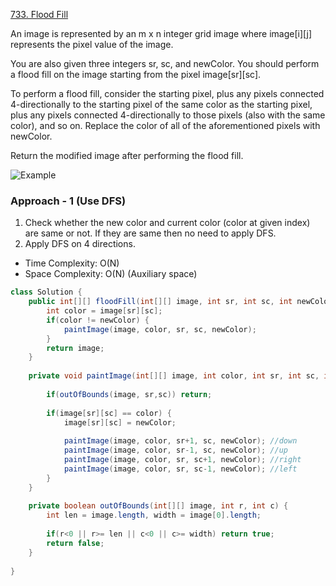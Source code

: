 [733. Flood Fill](https://leetcode.com/problems/flood-fill/)

An image is represented by an m x n integer grid image where image[i][j] represents the pixel value of the image.

You are also given three integers sr, sc, and newColor. You should perform a flood fill on the image starting from the pixel image[sr][sc].

To perform a flood fill, consider the starting pixel, plus any pixels connected 4-directionally to the starting pixel of the same color as the starting pixel, plus any pixels connected 4-directionally to those pixels (also with the same color), and so on. Replace the color of all of the aforementioned pixels with newColor.

Return the modified image after performing the flood fill.

![Example](https://assets.leetcode.com/uploads/2021/06/01/flood1-grid.jpg)


### Approach - 1 (Use DFS)

1. Check whether the new color and current color (color at given index) are same or not. If they are same then no need to apply DFS.
2. Apply DFS on 4 directions.

- Time Complexity: O(N)
- Space Complexity: O(N) (Auxiliary space)

```java
class Solution {
    public int[][] floodFill(int[][] image, int sr, int sc, int newColor) {
        int color = image[sr][sc];
        if(color != newColor) {
            paintImage(image, color, sr, sc, newColor);
        }
        return image;
    }
    
    private void paintImage(int[][] image, int color, int sr, int sc, int newColor) {
        
        if(outOfBounds(image, sr,sc)) return;
        
        if(image[sr][sc] == color) {
            image[sr][sc] = newColor;
            
            paintImage(image, color, sr+1, sc, newColor); //down
            paintImage(image, color, sr-1, sc, newColor); //up
            paintImage(image, color, sr, sc+1, newColor); //right
            paintImage(image, color, sr, sc-1, newColor); //left
        }
    }
    
    private boolean outOfBounds(int[][] image, int r, int c) {
        int len = image.length, width = image[0].length;
        
        if(r<0 || r>= len || c<0 || c>= width) return true;
        return false;        
    }
    
}
```